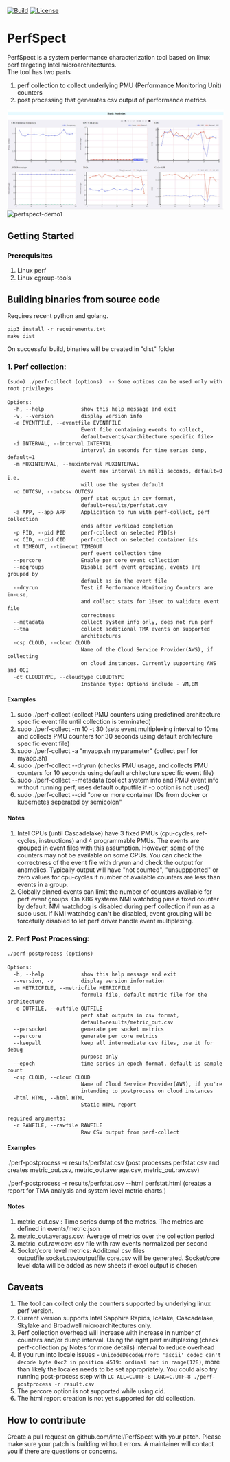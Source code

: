 [![Build](https://github.com/intel/PerfSpect/actions/workflows/build.yml/badge.svg)](https://github.com/intel/PerfSpect/actions/workflows/build.yml)
[![License](https://img.shields.io/badge/License-BSD--3-blue)](https://github.com/intel/PerfSpect/blob/master/LICENSE)

# PerfSpect

PerfSpect is a system performance characterization tool based on linux perf targeting Intel microarchitectures.  
The tool has two parts

1. perf collection to collect underlying PMU (Performance Monitoring Unit) counters
2. post processing that generates csv output of performance metrics.

![PerfSpect BS](images/basic_stats.JPG "perfspect-bs")
![perfspect-demo1](https://user-images.githubusercontent.com/5321018/205159259-3654fa12-74d6-4cb5-8194-ea1b66aadb25.gif)

## Getting Started

### Prerequisites

1. Linux perf
2. Linux cgroup-tools

## Building binaries from source code

Requires recent python and golang.

```
pip3 install -r requirements.txt
make dist
```

On successful build, binaries will be created in "dist" folder

### 1. Perf collection:

```
(sudo) ./perf-collect (options)  -- Some options can be used only with root privileges

Options:
  -h, --help            show this help message and exit
  -v, --version         display version info
  -e EVENTFILE, --eventfile EVENTFILE
                        Event file containing events to collect,
                        default=events/<architecture specific file>
  -i INTERVAL, --interval INTERVAL
                        interval in seconds for time series dump, default=1
  -m MUXINTERVAL, --muxinterval MUXINTERVAL
                        event mux interval in milli seconds, default=0 i.e.
                        will use the system default
  -o OUTCSV, --outcsv OUTCSV
                        perf stat output in csv format,
                        default=results/perfstat.csv
  -a APP, --app APP     Application to run with perf-collect, perf collection
                        ends after workload completion
  -p PID, --pid PID     perf-collect on selected PID(s)
  -c CID, --cid CID     perf-collect on selected container ids
  -t TIMEOUT, --timeout TIMEOUT
                        perf event collection time
  --percore             Enable per core event collection
  --nogroups            Disable perf event grouping, events are grouped by
                        default as in the event file
  --dryrun              Test if Performance Monitoring Counters are in-use,
                        and collect stats for 10sec to validate event file
                        correctness
  --metadata            collect system info only, does not run perf
  --tma                 collect additional TMA events on supported
                        architectures
  -csp CLOUD, --cloud CLOUD
                        Name of the Cloud Service Provider(AWS), if collecting
                        on cloud instances. Currently supporting AWS and OCI
  -ct CLOUDTYPE, --cloudtype CLOUDTYPE
                        Instance type: Options include - VM,BM
```

#### Examples

1. sudo ./perf-collect (collect PMU counters using predefined architecture specific event file until collection is terminated)
2. sudo ./perf-collect -m 10 -t 30 (sets event multiplexing interval to 10ms and collects PMU counters for 30 seconds using default architecture specific event file)
3. sudo ./perf-collect -a "myapp.sh myparameter" (collect perf for myapp.sh)
4. sudo ./perf-collect --dryrun (checks PMU usage, and collects PMU counters for 10 seconds using default architecture specific event file)
5. sudo ./perf-collect --metadata (collect system info and PMU event info without running perf, uses default outputfile if -o option is not used)
6. sudo ./perf-collect --cid "one or more container IDs from docker or kubernetes seperated by semicolon"

#### Notes

1. Intel CPUs (until Cascadelake) have 3 fixed PMUs (cpu-cycles, ref-cycles, instructions) and 4 programmable PMUs. The events are grouped in event files with this assumption. However, some of the counters may not be available on some CPUs. You can check the correctness of the event file with dryrun and check the output for anamolies. Typically output will have "not counted", "unsuppported" or zero values for cpu-cycles if number of available counters are less than events in a group.
2. Globally pinned events can limit the number of counters available for perf event groups. On X86 systems NMI watchdog pins a fixed counter by default. NMI watchdog is disabled during perf collection if run as a sudo user. If NMI watchdog can't be disabled, event grouping will be forcefully disabled to let perf driver handle event multiplexing.

### 2. Perf Post Processing:

```
./perf-postprocess (options)

Options:
  -h, --help            show this help message and exit
  --version, -v         display version information
  -m METRICFILE, --metricfile METRICFILE
                        formula file, default metric file for the architecture
  -o OUTFILE, --outfile OUTFILE
                        perf stat outputs in csv format,
                        default=results/metric_out.csv
  --persocket           generate per socket metrics
  --percore             generate per core metrics
  --keepall             keep all intermediate csv files, use it for debug
                        purpose only
  --epoch               time series in epoch format, default is sample count
  -csp CLOUD, --cloud CLOUD
                        Name of Cloud Service Provider(AWS), if you're
                        intending to postprocess on cloud instances
  -html HTML, --html HTML
                        Static HTML report

required arguments:
  -r RAWFILE, --rawfile RAWFILE
                        Raw CSV output from perf-collect
```

#### Examples

./perf-postprocess -r results/perfstat.csv (post processes perfstat.csv and creates metric_out.csv, metric_out.average.csv, metric_out.raw.csv)

./perf-postprocess -r results/perfstat.csv --html perfstat.html (creates a report for TMA analysis and system level metric charts.)

#### Notes

1. metric_out.csv : Time series dump of the metrics. The metrics are defined in events/metric.json
2. metric_out.averags.csv: Average of metrics over the collection period
3. metric_out.raw.csv: csv file with raw events normalized per second
4. Socket/core level metrics: Additonal csv files outputfile.socket.csv/outputfile.core.csv will be generated. Socket/core level data will be added as new sheets if excel output is chosen

## Caveats

1. The tool can collect only the counters supported by underlying linux perf version.
2. Current version supports Intel Sapphire Rapids, Icelake, Cascadelake, Skylake and Broadwell microarchitectures only.
3. Perf collection overhead will increase with increase in number of counters and/or dump interval. Using the right perf multiplexing (check perf-collection.py Notes for more details) interval to reduce overhead
4. If you run into locale issues - `UnicodeDecodeError: 'ascii' codec can't decode byte 0xc2 in position 4519: ordinal not in range(128)`, more than likely the locales needs to be set appropriately. You could also try running post-process step with `LC_ALL=C.UTF-8 LANG=C.UTF-8 ./perf-postprocess -r result.csv`
5. The percore option is not supported while using cid.
6. The html report creation is not yet supported for cid collection.

## How to contribute

Create a pull request on github.com/intel/PerfSpect with your patch. Please make sure your patch is building without errors. A maintainer will contact you if there are questions or concerns.
